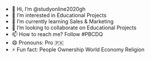 - 👋 Hi, I’m @studyonline2020gh
- 👀 I’m interested in Educational Projects
- 🌱 I’m currently learning Sales & Marketing 
- 💞️ I’m looking to collaborate on Educational Projects 
- 📫 How to reach me? Follow #PBCDQ
- 😄 Pronouns: Pro 🇵🇰
- ⚡ Fun fact: People Ownership World Economy Religion 

<!---
studyonline2020gh/studyonline2020gh is a ✨ special ✨ repository because its `README.md` (this file) appears on your GitHub profile.
You can click the Preview link to take a look at your changes.
--->
